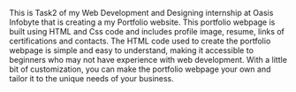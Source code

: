 This is Task2 of my Web Development and Designing internship at Oasis Infobyte that is creating a my Portfolio website. This portfolio webpage is built using HTML and Css code and includes profile image, resume, links of certifications and contacts. The HTML code used to create the portfolio webpage is simple and easy to understand, making it accessible to beginners who may not have experience with web development. With a little bit of customization, you can make the portfolio webpage your own and tailor it to the unique needs of your business.



